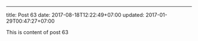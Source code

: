 ---
title: Post 63
date: 2017-08-18T12:22:49+07:00
updated: 2017-01-29T00:47:27+07:00

This is content of post 63